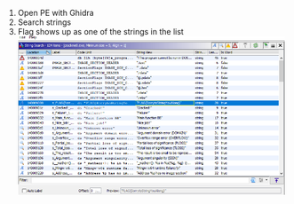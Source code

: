 1. Open PE with Ghidra 
2. Search strings
3. Flag shows up as one of the strings in the list
![solution0](./d8cf96fd078e6e75f2e7c5a42d364660.png)